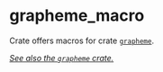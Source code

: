 grapheme_macro
=========

Crate offers macros for crate [`grapheme`](https://crates.io/crates/grapheme).

*[See also the `grapheme` crate.](https://crates.io/crates/grapheme)*
